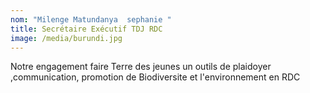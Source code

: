 ```yaml
---
nom: "Milenge Matundanya  sephanie "
title: Secrétaire Exécutif TDJ RDC
image: /media/burundi.jpg
---
```

Notre engagement faire Terre des jeunes un outils de  plaidoyer ,communication, promotion de Biodiversite et l'environnement  en RDC
